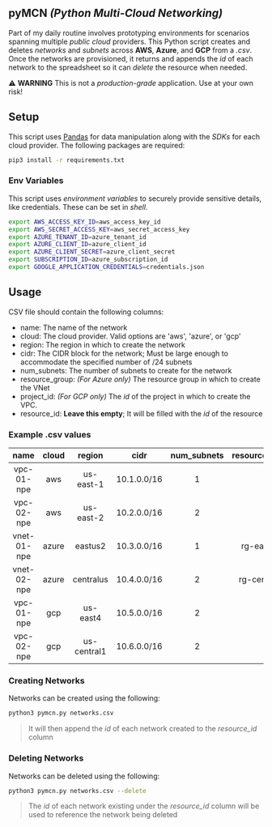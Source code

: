 ## pyMCN _(Python Multi-Cloud Networking)_
Part of my daily routine involves prototyping environments for scenarios spanning multiple _public cloud_ providers. This Python script creates and deletes _networks_ and _subnets_ across **AWS**, **Azure**, and **GCP** from a _.csv_. Once the networks are provisioned, it returns and appends the _id_ of each network to the spreadsheet so it can _delete_ the resource when needed.

:warning: **WARNING**
This is not a _production-grade_ application. Use at your own risk!

## Setup
This script uses [Pandas](https://pandas.pydata.org/) for data manipulation along with the _SDKs_ for each cloud provider. The following packages are required:
```bash
pip3 install -r requirements.txt
```

### Env Variables
This script uses _environment variables_ to securely provide sensitive details, like credentials. These can be set in _shell_.
```bash
export AWS_ACCESS_KEY_ID=aws_access_key_id
export AWS_SECRET_ACCESS_KEY=aws_secret_access_key
export AZURE_TENANT_ID=azure_tenant_id
export AZURE_CLIENT_ID=azure_client_id
export AZURE_CLIENT_SECRET=azure_client_secret
export SUBSCRIPTION_ID=azure_subscription_id
export GOOGLE_APPLICATION_CREDENTIALS=credentials.json
```

## Usage
CSV file should contain the following columns:

- name: The name of the network
- cloud: The cloud provider. Valid options are 'aws', 'azure', or 'gcp'
- region: The region in which to create the network
- cidr: The CIDR block for the network; Must be large enough to accommodate the specified number of /24 subnets
- num_subnets: The number of subnets to create for the network
- resource_group: _(For Azure only)_ The resource group in which to create the VNet
- project_id: _(For GCP only)_ The _id_ of the project in which to create the VPC.
- resource_id: **Leave this empty**; It will be filled with the _id_ of the resource

### Example .csv values
|     name    | cloud |    region   |     cidr    | num_subnets | resource_group | project_id | resource_id |
|:-----------:|:-----:|:-----------:|:-----------:|:-----------:|:--------------:|:----------:|:-----------:|
|  vpc-01-npe |  aws  |  us-east-1  | 10.1.0.0/16 |      1      |                |            |             |
|  vpc-02-npe |  aws  |  us-east-2  | 10.2.0.0/16 |      2      |                |            |             |
| vnet-01-npe | azure |   eastus2   | 10.3.0.0/16 |      1      |   rg-eastus2   |            |             |
| vnet-02-npe | azure |  centralus  | 10.4.0.0/16 |      2      |  rg-centralus  |            |             |
|  vpc-01-npe |  gcp  |   us-east4  | 10.5.0.0/16 |      2      |                |  project-a |             |
|  vpc-02-npe |  gcp  | us-central1 | 10.6.0.0/16 |      2      |                |  project-b |             |

### Creating Networks
Networks can be created using the following:
```bash
python3 pymcn.py networks.csv
```

> It will then append the _id_ of each network created to the _resource_id_ column

### Deleting Networks
Networks can be deleted using the following:
```bash
python3 pymcn.py networks.csv --delete
```

> The _id_ of each network existing under the _resource_id_ column will be used to reference the network being deleted